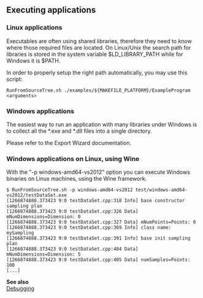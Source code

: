 ##  Executing applications

###  Linux applications

Executables are often using shared libraries, therefore they need to know where those required files are located.
On Linux/Unix the search path for libraries is stored in the system variable $LD_LIBRARY_PATH while for Windows it is $PATH.

In order to properly setup the right path automatically, you may use this script:

    RunFromSourceTree.sh ./examples/${MAKEFILE_PLATFORM}/ExampleProgram <arguments>


###  Windows applications

The easiest way to run an application with many libraries under Windows is to collect all the *.exe and *.dll files
into a single directory.

Please refer to the Export Wizard documentation.


###  Windows applications on Linux, using Wine

With the "-p windows-amd64-vs2012" option you can execute Windows binaries on Linux machines, using the Wine framework.

    $ RunFromSourceTree.sh -p windows-amd64-vs2012 test/windows-amd64-vs2012/testDataSet.exe
    [1266874888.373423 9:0 testDataSet.cpp:318 Info] base constructor sampling plan
    [1266874888.373423 9:0 testDataSet.cpp:326 Data] mNumDimensions=Dimension: 0
    [1266874888.373423 9:0 testDataSet.cpp:327 Data] mNumPoints=Points: 0
    [1266874888.373423 9:0 testDataSet.cpp:369 Info] class name: mySampling
    [1266874888.373423 9:0 testDataSet.cpp:391 Info] base init sampling plan
    [1266874888.373423 9:0 testDataSet.cpp:404 Data] mNumDimensions=Dimension: 5
    [1266874888.373423 9:0 testDataSet.cpp:405 Data] numSamples=Points: 100
    [...]
    
**See also**   
    [Debugging](../../How%20To's/Debugging.md)